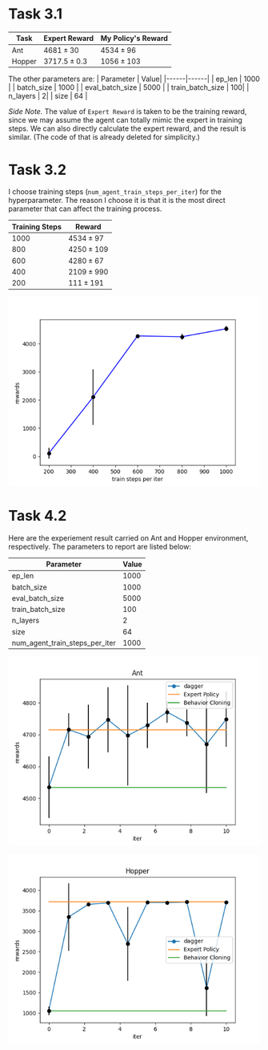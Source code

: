 # Task 3.1
| Task | Expert Reward | My Policy's Reward |
|------|------|----|
| Ant | $4681\pm 30$ | $4534\pm 96$ |
| Hopper | $3717.5\pm 0.3$ | $1056\pm 103$ |

The other parameters are:
| Parameter | Value| 
|------|------|
| ep_len | 1000 |
| batch_size | 1000 |
| eval_batch_size | 5000 |
| train_batch_size | 100| 
| n_layers | 2|
| size | 64 |

*Side Note.* The value of `Expert Reward` is taken to be the training reward, since we may assume the agent can totally mimic the expert in training steps. We can also directly calculate the expert reward, and the result is similar. (The code of that is already deleted for simplicity.)

# Task 3.2

I choose training steps (`num_agent_train_steps_per_iter`) for the hyperparameter. The reason I choose it is that it is the most direct parameter that can affect the training process.

| Training Steps | Reward | 
|------|------|
| 1000 | $4534\pm 97$ |
| 800 | $4250\pm 109$ |
| 600 | $4280\pm 67$ | 
| 400 | $2109\pm 990$ |
| 200 | $111\pm 191$ |

![](./report_assets/3-2.png)

# Task 4.2

Here are the experiement result carried on Ant and Hopper environment, respectively. The parameters to report are listed below:

| Parameter | Value| 
|------|------|
| ep_len | 1000 |
| batch_size | 1000 |
| eval_batch_size | 5000 |
| train_batch_size | 100| 
| n_layers | 2|
| size | 64 |
| num_agent_train_steps_per_iter | 1000 |


![](./report_assets/4-2-1.png)

![](./report_assets/4-2-2.png)